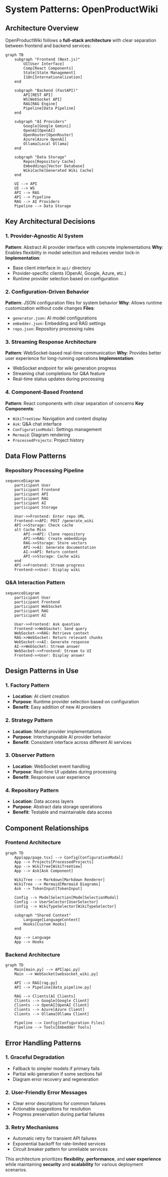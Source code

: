 # System Patterns: OpenProductWiki

## Architecture Overview
OpenProductWiki follows a **full-stack architecture** with clear separation between frontend and backend services:

```mermaid
graph TB
    subgraph "Frontend (Next.js)"
        UI[User Interface]
        Comp[React Components]
        State[State Management]
        I18n[Internationalization]
    end
    
    subgraph "Backend (FastAPI)"
        API[REST API]
        WS[WebSocket API]
        RAG[RAG Engine]
        Pipeline[Data Pipeline]
    end
    
    subgraph "AI Providers"
        Google[Google Gemini]
        OpenAI[OpenAI]
        OpenRouter[OpenRouter]
        Azure[Azure OpenAI]
        Ollama[Local Ollama]
    end
    
    subgraph "Data Storage"
        Repos[Repository Cache]
        Embeddings[Vector Database]
        WikiCache[Generated Wiki Cache]
    end
    
    UI --> API
    UI --> WS
    API --> RAG
    API --> Pipeline
    RAG --> AI Providers
    Pipeline --> Data Storage
```

## Key Architectural Decisions

### 1. Provider-Agnostic AI System
**Pattern**: Abstract AI provider interface with concrete implementations
**Why**: Enables flexibility in model selection and reduces vendor lock-in
**Implementation**: 
- Base client interface in `api/` directory
- Provider-specific clients (OpenAI, Google, Azure, etc.)
- Runtime provider selection based on configuration

### 2. Configuration-Driven Behavior
**Pattern**: JSON configuration files for system behavior
**Why**: Allows runtime customization without code changes
**Files**:
- `generator.json`: AI model configurations
- `embedder.json`: Embedding and RAG settings
- `repo.json`: Repository processing rules

### 3. Streaming Response Architecture
**Pattern**: WebSocket-based real-time communication
**Why**: Provides better user experience for long-running operations
**Implementation**:
- WebSocket endpoint for wiki generation progress
- Streaming chat completions for Q&A feature
- Real-time status updates during processing

### 4. Component-Based Frontend
**Pattern**: React components with clear separation of concerns
**Key Components**:
- `WikiTreeView`: Navigation and content display
- `Ask`: Q&A chat interface
- `ConfigurationModal`: Settings management
- `Mermaid`: Diagram rendering
- `ProcessedProjects`: Project history

## Data Flow Patterns

### Repository Processing Pipeline
```mermaid
sequenceDiagram
    participant User
    participant Frontend
    participant API
    participant RAG
    participant AI
    participant Storage
    
    User->>Frontend: Enter repo URL
    Frontend->>API: POST /generate_wiki
    API->>Storage: Check cache
    alt Cache Miss
        API->>API: Clone repository
        API->>RAG: Create embeddings
        RAG->>Storage: Store vectors
        API->>AI: Generate documentation
        AI->>API: Return content
        API->>Storage: Cache wiki
    end
    API->>Frontend: Stream progress
    Frontend->>User: Display wiki
```

### Q&A Interaction Pattern
```mermaid
sequenceDiagram
    participant User
    participant Frontend
    participant WebSocket
    participant RAG
    participant AI
    
    User->>Frontend: Ask question
    Frontend->>WebSocket: Send query
    WebSocket->>RAG: Retrieve context
    RAG->>WebSocket: Return relevant chunks
    WebSocket->>AI: Generate response
    AI->>WebSocket: Stream answer
    WebSocket->>Frontend: Stream to UI
    Frontend->>User: Display answer
```

## Design Patterns in Use

### 1. Factory Pattern
- **Location**: AI client creation
- **Purpose**: Runtime provider selection based on configuration
- **Benefit**: Easy addition of new AI providers

### 2. Strategy Pattern
- **Location**: Model provider implementations
- **Purpose**: Interchangeable AI provider behavior
- **Benefit**: Consistent interface across different AI services

### 3. Observer Pattern
- **Location**: WebSocket event handling
- **Purpose**: Real-time UI updates during processing
- **Benefit**: Responsive user experience

### 4. Repository Pattern
- **Location**: Data access layers
- **Purpose**: Abstract data storage operations
- **Benefit**: Testable and maintainable data access

## Component Relationships

### Frontend Architecture
```mermaid
graph TD
    App[app/page.tsx] --> Config[ConfigurationModal]
    App --> Projects[ProcessedProjects]
    App --> WikiTree[WikiTreeView]
    App --> Ask[Ask Component]
    
    WikiTree --> Markdown[Markdown Renderer]
    WikiTree --> Mermaid[Mermaid Diagrams]
    Ask --> TokenInput[TokenInput]
    
    Config --> ModelSelection[ModelSelectionModal]
    Config --> UserSelector[UserSelector]
    Config --> WikiTypeSelector[WikiTypeSelector]
    
    subgraph "Shared Context"
        Language[LanguageContext]
        Hooks[Custom Hooks]
    end
    
    App --> Language
    App --> Hooks
```

### Backend Architecture
```mermaid
graph TD
    Main[main.py] --> API[api.py]
    Main --> WebSocket[websocket_wiki.py]
    
    API --> RAG[rag.py]
    API --> Pipeline[data_pipeline.py]
    
    RAG --> Clients[AI Clients]
    Clients --> Google[Google Client]
    Clients --> OpenAI[OpenAI Client]
    Clients --> Azure[Azure Client]
    Clients --> Ollama[Ollama Client]
    
    Pipeline --> Config[Configuration Files]
    Pipeline --> Tools[Embedder Tools]
```

## Error Handling Patterns

### 1. Graceful Degradation
- Fallback to simpler models if primary fails
- Partial wiki generation if some sections fail
- Diagram error recovery and regeneration

### 2. User-Friendly Error Messages
- Clear error descriptions for common failures
- Actionable suggestions for resolution
- Progress preservation during partial failures

### 3. Retry Mechanisms
- Automatic retry for transient API failures
- Exponential backoff for rate-limited services
- Circuit breaker pattern for unreliable services

This architecture prioritizes **flexibility**, **performance**, and **user experience** while maintaining **security** and **scalability** for various deployment scenarios.